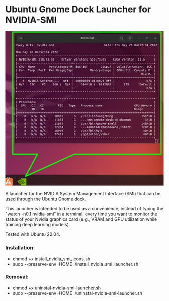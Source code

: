 # Ubuntu Gnome Dock Launcher for NVIDIA-SMI

![screenshot](example-use.png)

A launcher for the NVIDIA System Management Interface (SMI) that can be used through the Ubuntu Gnome dock.

This launcher is intended to be used as a convenience, instead of typing the "watch -n0.1 nvidia-smi" in a terminal, every time you want to monitor the status of your Nvidia graphics card (e.g., VRAM and GPU utilization while training deep learning models).

Tested with Ubuntu 22.04.

### Installation:

* chmod +x install_nvidia_smi_icons.sh
* sudo --preserve-env=HOME ./install_nvidia_smi_launcher.sh 

### Removal:
* chmod +x uninstal-nvidia-smi-launcher.sh
* sudo --preserve-env=HOME ./uninstal-nvidia-smi-launcher.sh 
